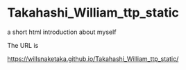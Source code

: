 # Takahashi_William_ttp_static
a short html introduction about myself

The URL is 

https://willsnaketaka.github.io/Takahashi_William_ttp_static/
